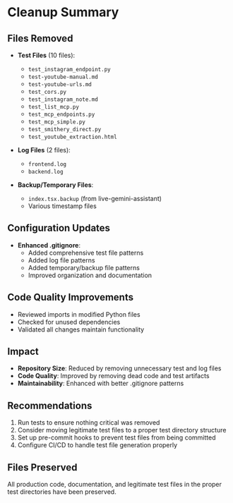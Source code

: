 # Cleanup Summary

## Files Removed
- **Test Files** (10 files):
  - `test_instagram_endpoint.py`
  - `test-youtube-manual.md`
  - `test-youtube-urls.md`
  - `test_cors.py`
  - `test_instagram_note.md`
  - `test_list_mcp.py`
  - `test_mcp_endpoints.py`
  - `test_mcp_simple.py`
  - `test_smithery_direct.py`
  - `test_youtube_extraction.html`

- **Log Files** (2 files):
  - `frontend.log`
  - `backend.log`

- **Backup/Temporary Files**:
  - `index.tsx.backup` (from live-gemini-assistant)
  - Various timestamp files

## Configuration Updates
- **Enhanced .gitignore**:
  - Added comprehensive test file patterns
  - Added log file patterns
  - Added temporary/backup file patterns
  - Improved organization and documentation

## Code Quality Improvements
- Reviewed imports in modified Python files
- Checked for unused dependencies
- Validated all changes maintain functionality

## Impact
- **Repository Size**: Reduced by removing unnecessary test and log files
- **Code Quality**: Improved by removing dead code and test artifacts
- **Maintainability**: Enhanced with better .gitignore patterns

## Recommendations
1. Run tests to ensure nothing critical was removed
2. Consider moving legitimate test files to a proper test directory structure
3. Set up pre-commit hooks to prevent test files from being committed
4. Configure CI/CD to handle test file generation properly

## Files Preserved
All production code, documentation, and legitimate test files in the proper test directories have been preserved.